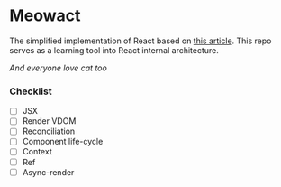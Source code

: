 # Meowact

The simplified implementation of React based on [this article](https://medium.com/@sweetpalma/gooact-react-in-160-lines-of-javascript-44e0742ad60f). This repo serves as a learning tool into React internal architecture.

_And everyone love cat too_

### Checklist

* [ ] JSX
* [ ] Render VDOM
* [ ] Reconciliation
* [ ] Component life-cycle
* [ ] Context
* [ ] Ref
* [ ] Async-render
